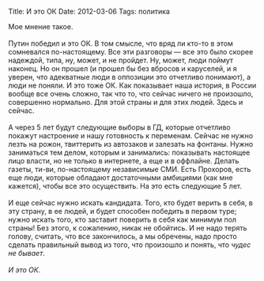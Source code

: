 Title: И это ОК
Date: 2012-03-06
Tags: политика

<div class="text">Мое мнение такое.<br /><br />
Путин победил и это ОК. В том смысле, что вряд ли кто-то в этом сомневался по-настоящему. Все эти разговоры — все это было скорее надеждой, типа, ну, может, и не пройдет. Ну, может, люди поймут наконец. Но он прошел (и прошел бы без вбросов и каруселей, и я уверен, что адекватные люди в оппозиции это отчетливо понимают), а люди не поняли. И это тоже ОК. Как показывает наша история, в России вообще все очень сложно, так что то, что сейчас ничего не произошло, совершенно нормально. Для этой страны и для этих людей. Здесь и сейчас.<br /><br />
А через 5 лет будут следующие выборы в ГД, которые отчетливо покажут настроение и нашу готовность к переменам. Сейчас не нужно лезть на рожон, твиттерить из автозаков и залезать на фонтаны. Нужно заниматься тем делом, которым и занимались: показывать настоящее лицо власти, но не только в интернете, а еще и в оффлайне. Делать газеты, ти-ви, по-настоящему независимые СМИ. Есть Прохоров, есть еще люди, которые обладают достаточными амбициями (как мне кажется), чтобы все это осуществить. На это есть следующие 5 лет.<br /><br />
И еще сейчас нужно искать кандидата. Того, кто будет верить в себя, в эту страну, в ее людей, и будет способен победить в первом туре; нужно искать того, кто заставит поверить в себя как минимум пол страны! Без этого, к сожалению, никак не обойтись. И не надо терять голову, считать, что все закончилось, а мы обречены, надо просто сделать правильный вывод из того, что произошло и понять, что <i>чудес не бывает</i>.<br /><br />
<i>И это ОК</i>.</div>